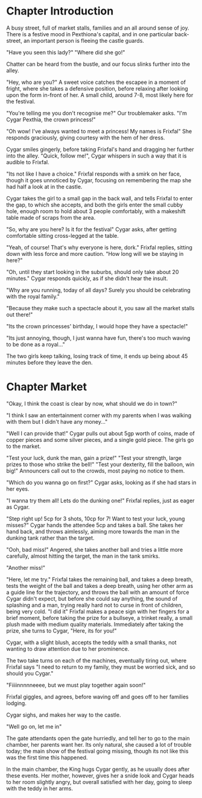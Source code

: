 # Chapter Introduction

A busy street, full of market stalls, families and an all around sense of joy. There is a festive mood in Pexthiona's capital, and in one particular back-street, an important person is fleeing the castle guards.

"Have you seen this lady?"
"Where did she go!"

Chatter can be heard from the bustle, and our focus slinks further into the alley. 

"Hey, who are you?" A sweet voice catches the escapee in a moment of fright, where she takes a defensive position, before relaxing after looking upon the form in-front of her. A small child, around 7-8, most likely here for the festival. 

"You're telling me you don't recognise me?" Our troublemaker asks. "I'm Cygar Pexthia, the crown princess!"

"Oh wow! I've always wanted to meet a princess! My names is Frixfal" She responds graciously, giving courtesy with the hem of her dress. 

Cygar smiles gingerly, before taking Frixfal's hand and dragging her further into the alley. "Quick, follow me!", Cygar whispers in such a way that it is audible to Frixfal.

"Its not like I have a choice." Frixfal responds with a smirk on her face, though it goes unnoticed by Cygar, focusing on remembering the map she had half a look at in the castle.

Cygar takes the girl to a small gap in the back wall, and tells Frixfal to enter the gap, to which she accepts, and both the girls enter the small cubby hole, enough room to hold about 3 people comfortably, with a makeshift table made of scraps from the area.

"So, why are you here? Is it for the festival" Cygar asks, after getting comfortable sitting cross-legged at the table.

"Yeah, of course! That's why everyone is here, dork." Frixfal replies, sitting down with less force and more caution. "How long will we be staying in here?"

"Oh, until they start looking in the suburbs, should only take about 20 minutes." Cygar responds quickly, as if she didn't hear the insult.

"Why are you running, today of all days? Surely you should be celebrating with the royal family."

"Because they make such a spectacle about it, you saw all the market stalls out there!"

"Its the crown princesses' birthday, I would hope they have a spectacle!"

"Its just annoying, though, I just wanna have fun, there's too much waving to be done as a royal..."

The two girls keep talking, losing track of time, it ends up being about 45 minutes before they leave the den.

# Chapter Market

"Okay, I think the coast is clear by now, what should we do in town?"

"I think I saw an entertainment corner with my parents when I was walking with them but I didn't have any money..."

"Well I can provide that!" Cygar pulls out about 5gp worth of coins, made of copper pieces and some silver pieces, and a single gold piece. The girls go to the market.

"Test your luck, dunk the man, gain a prize!"
"Test your strength, large prizes to those who strike the bell!"
"Test your dexterity, fill the balloon, win big!"
Announcers call out to the crowds, most paying no notice to them.

"Which do you wanna go on first?" Cygar asks, looking as if she had stars in her eyes.

"I wanna try them all! Lets do the dunking one!" Frixfal replies, just as eager as Cygar.

"Step right up! 5cp for 3 shots, 10cp for 7! Want to test your luck, young misses?" Cygar hands the attendee 5cp and takes a ball. She takes her hand back, and throws aimlessly, aiming more towards the man in the dunking tank rather than the target.

"Ooh, bad miss!" Angered, she takes another ball and tries a little more carefully, almost hitting the target, the man in the tank smirks.

"Another miss!"

"Here, let me try." Frixfal takes the remaining ball, and takes a deep breath, tests the weight of the ball and takes a deep breath, using her other arm as a guide line for the trajectory, and throws the ball with an amount of force Cygar didn't expect, but before she could say anything, the sound of splashing and a man, trying really hard not to curse in front of children, being very cold.
"I did it" Frixfal makes a peace sign with her fingers for a brief moment, before taking the prize for a bullseye, a trinket really, a small plush made with medium quality materials. Immediately after taking the prize, she turns to Cygar, "Here, its for you!"

Cygar, with a slight blush, accepts the teddy with a small thanks, not wanting to draw attention due to her prominence.

The two take turns on each of the machines, eventually tiring out, where Frixfal says "I need to return to my family, they must be worried sick, and so should you Cygar."

"Fiiiinnnnneeee, but we must play together again soon!"

Frixfal giggles, and agrees, before waving off and goes off to her families lodging.

Cygar sighs, and makes her way to the castle.

"Well go on, let me in" 

The gate attendants open the gate hurriedly, and tell her to go to the main chamber, her parents want her. Its only natural, she caused a lot of trouble today; the main show of the festival going missing, though its not like this was the first time this happened.

In the main chamber, the King hugs Cygar gently, as he usually does after these events. Her mother, however, gives her a snide look and Cygar heads to her room slightly angry, but overall satisfied with her day, going to sleep with the teddy in her arms.